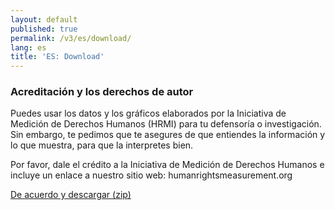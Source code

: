 ```yaml
---
layout: default
published: true
permalink: /v3/es/download/
lang: es
title: 'ES: Download'
---
```


### Acreditación y los derechos de autor

Puedes usar los datos y los gráficos elaborados por la Iniciativa de Medición de Derechos Humanos (HRMI) para tu defensoría o investigación. Sin embargo, te pedimos que te asegures de que entiendes la información y lo que muestra, para que la interpretes bien.

Por favor, dale el crédito a la Iniciativa de Medición de Derechos Humanos e incluye un enlace a nuestro sitio web: humanrightsmeasurement.org

<a class="hero" href="https://data-store.humanrightsmeasurement.org/data/hrmi-data-download.zip" target="_blank">De acuerdo y descargar (zip)</a>

